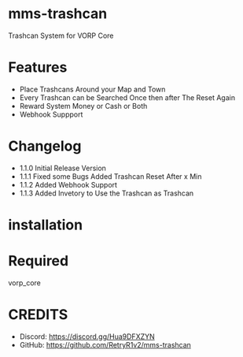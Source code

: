 # mms-trashcan

Trashcan System for VORP Core

# Features
 
- Place Trashcans Around your Map and Town
- Every Trashcan can be Searched Once then after The Reset Again
- Reward System Money or Cash or Both
- Webhook Suppport

# Changelog

- 1.1.0 Initial Release Version
- 1.1.1 Fixed some Bugs Added Trashcan Reset After x Min 
- 1.1.2 Added Webhook Support
- 1.1.3 Added Invetory to Use the Trashcan as Trashcan

# installation 



# Required

vorp_core


# CREDITS
- Discord: https://discord.gg/Hua9DFXZYN
- GitHub: https://github.com/RetryR1v2/mms-trashcan